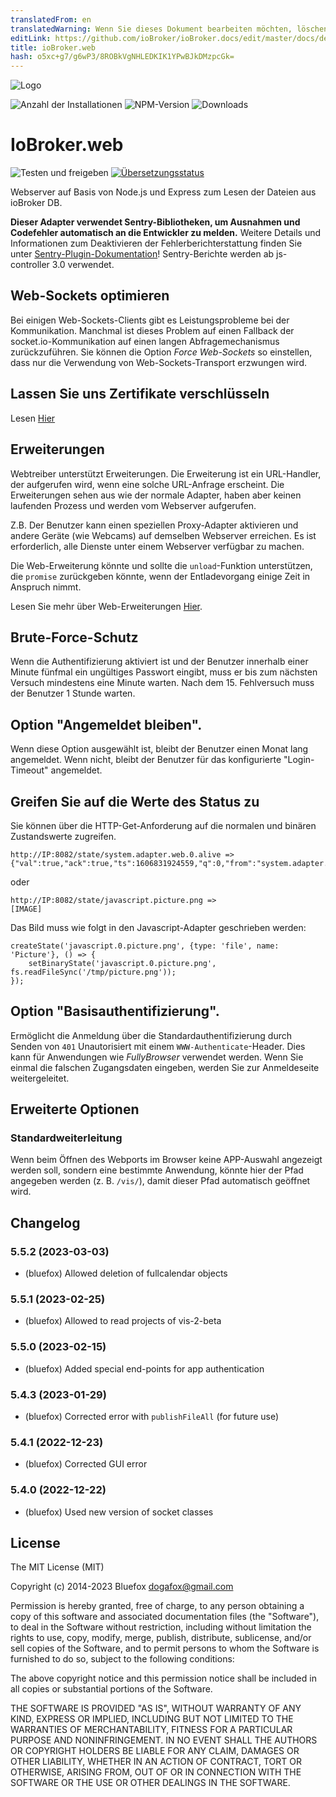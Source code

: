 ```yaml
---
translatedFrom: en
translatedWarning: Wenn Sie dieses Dokument bearbeiten möchten, löschen Sie bitte das Feld "translationsFrom". Andernfalls wird dieses Dokument automatisch erneut übersetzt
editLink: https://github.com/ioBroker/ioBroker.docs/edit/master/docs/de/adapterref/iobroker.web/README.md
title: ioBroker.web
hash: o5xc+g7/g6wP3/8ROBkVgNHLEDKIK1YPwBJkDMzpcGk=
---
```

![Logo](../../../en/adapterref/iobroker.web/admin/web.png)

![Anzahl der Installationen](http://iobroker.live/badges/web-stable.svg)
![NPM-Version](http://img.shields.io/npm/v/iobroker.web.svg)
![Downloads](https://img.shields.io/npm/dm/iobroker.web.svg)

# IoBroker.web
![Testen und freigeben](https://github.com/ioBroker/ioBroker.web/workflows/Test%20and%20Release/badge.svg) [![Übersetzungsstatus](https://weblate.iobroker.net/widgets/adapters/-/web/svg-badge.svg)](https://weblate.iobroker.net/engage/adapters/?utm_source=widget)

Webserver auf Basis von Node.js und Express zum Lesen der Dateien aus ioBroker DB.

**Dieser Adapter verwendet Sentry-Bibliotheken, um Ausnahmen und Codefehler automatisch an die Entwickler zu melden.** Weitere Details und Informationen zum Deaktivieren der Fehlerberichterstattung finden Sie unter [Sentry-Plugin-Dokumentation](https://github.com/ioBroker/plugin-sentry#plugin-sentry)! Sentry-Berichte werden ab js-controller 3.0 verwendet.

## Web-Sockets optimieren
Bei einigen Web-Sockets-Clients gibt es Leistungsprobleme bei der Kommunikation.
Manchmal ist dieses Problem auf einen Fallback der socket.io-Kommunikation auf einen langen Abfragemechanismus zurückzuführen.
Sie können die Option *Force Web-Sockets* so einstellen, dass nur die Verwendung von Web-Sockets-Transport erzwungen wird.

## Lassen Sie uns Zertifikate verschlüsseln
Lesen [Hier](https://github.com/ioBroker/ioBroker.admin#lets-encrypt-certificates)

## Erweiterungen
Webtreiber unterstützt Erweiterungen.
Die Erweiterung ist ein URL-Handler, der aufgerufen wird, wenn eine solche URL-Anfrage erscheint.
Die Erweiterungen sehen aus wie der normale Adapter, haben aber keinen laufenden Prozess und werden vom Webserver aufgerufen.

Z.B. Der Benutzer kann einen speziellen Proxy-Adapter aktivieren und andere Geräte (wie Webcams) auf demselben Webserver erreichen.
Es ist erforderlich, alle Dienste unter einem Webserver verfügbar zu machen.

Die Web-Erweiterung könnte und sollte die `unload`-Funktion unterstützen, die `promise` zurückgeben könnte, wenn der Entladevorgang einige Zeit in Anspruch nimmt.

Lesen Sie mehr über Web-Erweiterungen [Hier](WEB-EXTENSIONS-HOWTO.md).

## Brute-Force-Schutz
Wenn die Authentifizierung aktiviert ist und der Benutzer innerhalb einer Minute fünfmal ein ungültiges Passwort eingibt, muss er bis zum nächsten Versuch mindestens eine Minute warten.
Nach dem 15. Fehlversuch muss der Benutzer 1 Stunde warten.

## Option "Angemeldet bleiben".
Wenn diese Option ausgewählt ist, bleibt der Benutzer einen Monat lang angemeldet.
Wenn nicht, bleibt der Benutzer für das konfigurierte "Login-Timeout" angemeldet.

## Greifen Sie auf die Werte des Status zu
Sie können über die HTTP-Get-Anforderung auf die normalen und binären Zustandswerte zugreifen.

```
http://IP:8082/state/system.adapter.web.0.alive =>
{"val":true,"ack":true,"ts":1606831924559,"q":0,"from":"system.adapter.web.0","lc":1606777539894}
```

oder

```
http://IP:8082/state/javascript.picture.png =>
[IMAGE]
```

Das Bild muss wie folgt in den Javascript-Adapter geschrieben werden:

```
createState('javascript.0.picture.png', {type: 'file', name: 'Picture'}, () => {
    setBinaryState('javascript.0.picture.png', fs.readFileSync('/tmp/picture.png'));
});
```

## Option "Basisauthentifizierung".
Ermöglicht die Anmeldung über die Standardauthentifizierung durch Senden von `401` Unautorisiert mit einem `WWW-Authenticate`-Header.
Dies kann für Anwendungen wie *FullyBrowser* verwendet werden. Wenn Sie einmal die falschen Zugangsdaten eingeben, werden Sie zur Anmeldeseite weitergeleitet.

## Erweiterte Optionen
### Standardweiterleitung
Wenn beim Öffnen des Webports im Browser keine APP-Auswahl angezeigt werden soll, sondern eine bestimmte Anwendung, könnte hier der Pfad angegeben werden (z. B. `/vis/`), damit dieser Pfad automatisch geöffnet wird.

<!-- Platzhalter für die nächste Version (am Zeilenanfang):

### **IN ARBEIT** -->

## Changelog
### 5.5.2 (2023-03-03)
* (bluefox) Allowed deletion of fullcalendar objects

### 5.5.1 (2023-02-25)
* (bluefox) Allowed to read projects of vis-2-beta

### 5.5.0 (2023-02-15)
* (bluefox) Added special end-points for app authentication

### 5.4.3 (2023-01-29)
* (bluefox) Corrected error with `publishFileAll` (for future use)

### 5.4.1 (2022-12-23)
* (bluefox) Corrected GUI error

### 5.4.0 (2022-12-22)
* (bluefox) Used new version of socket classes

## License
The MIT License (MIT)

Copyright (c) 2014-2023 Bluefox <dogafox@gmail.com>

Permission is hereby granted, free of charge, to any person obtaining a copy
of this software and associated documentation files (the "Software"), to deal
in the Software without restriction, including without limitation the rights
to use, copy, modify, merge, publish, distribute, sublicense, and/or sell
copies of the Software, and to permit persons to whom the Software is
furnished to do so, subject to the following conditions:

The above copyright notice and this permission notice shall be included in
all copies or substantial portions of the Software.

THE SOFTWARE IS PROVIDED "AS IS", WITHOUT WARRANTY OF ANY KIND, EXPRESS OR
IMPLIED, INCLUDING BUT NOT LIMITED TO THE WARRANTIES OF MERCHANTABILITY,
FITNESS FOR A PARTICULAR PURPOSE AND NONINFRINGEMENT. IN NO EVENT SHALL THE
AUTHORS OR COPYRIGHT HOLDERS BE LIABLE FOR ANY CLAIM, DAMAGES OR OTHER
LIABILITY, WHETHER IN AN ACTION OF CONTRACT, TORT OR OTHERWISE, ARISING FROM,
OUT OF OR IN CONNECTION WITH THE SOFTWARE OR THE USE OR OTHER DEALINGS IN
THE SOFTWARE.